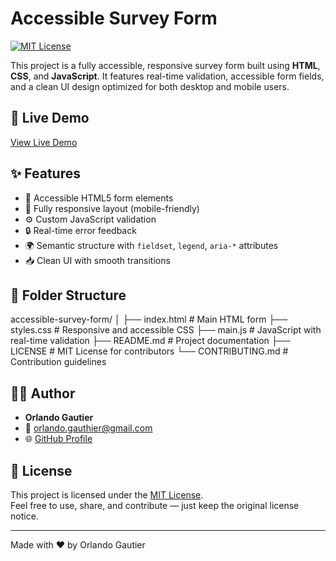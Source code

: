 # Accessible Survey Form

[![MIT License](https://img.shields.io/badge/license-MIT-blue.svg)](LICENSE)

This project is a fully accessible, responsive survey form built using **HTML**, **CSS**, and **JavaScript**. It features real-time validation, accessible form fields, and a clean UI design optimized for both desktop and mobile users.

## 🚀 Live Demo

[View Live Demo](https://orlandogautier.github.io/BasicSurvey)

## ✨ Features

- 🎯 Accessible HTML5 form elements
- 📱 Fully responsive layout (mobile-friendly)
- ⚙️ Custom JavaScript validation
- 🔒 Real-time error feedback
- 🌍 Semantic structure with `fieldset`, `legend`, `aria-*` attributes
- 📥 Clean UI with smooth transitions

## 📁 Folder Structure
accessible-survey-form/
│
├── index.html        # Main HTML form
├── styles.css        # Responsive and accessible CSS
├── main.js           # JavaScript with real-time validation
├── README.md         # Project documentation
├── LICENSE           # MIT License for contributors
└── CONTRIBUTING.md   # Contribution guidelines

## 👨‍💻 Author

- **Orlando Gautier**
- 📧 orlando.gauthier@gmail.com
- 🌐 [GitHub Profile](https://github.com/orlandogautier)

## 🧾 License

This project is licensed under the [MIT License](LICENSE).  
Feel free to use, share, and contribute — just keep the original license notice.

---

Made with ❤️ by Orlando Gautier